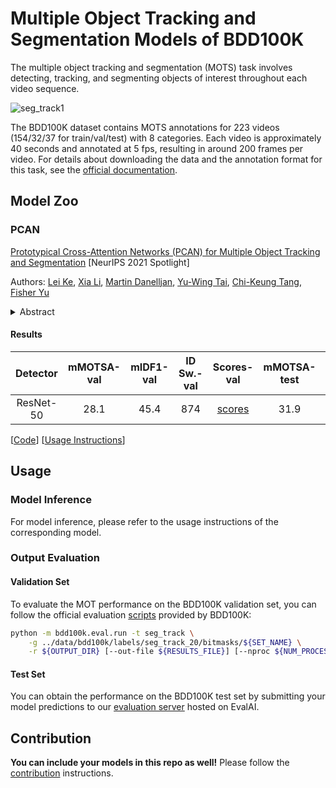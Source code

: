 # Multiple Object Tracking and Segmentation Models of BDD100K

The multiple object tracking and segmentation (MOTS) task involves detecting, tracking, and segmenting objects of interest throughout each video sequence.

![seg_track1](../doc/images/seg_track1.gif)

The BDD100K dataset contains MOTS annotations for 223 videos (154/32/37 for train/val/test) with 8 categories. Each video is approximately 40 seconds and annotated at 5 fps, resulting in around 200 frames per video. For details about downloading the data and the annotation format for this task, see the [official documentation](https://doc.bdd100k.com/download.html).

## Model Zoo

### PCAN

[Prototypical Cross-Attention Networks (PCAN) for Multiple Object Tracking and Segmentation](https://arxiv.org/abs/2106.11958) [NeurIPS 2021 Spotlight]

Authors: [Lei Ke](https://www.kelei.site/), [Xia Li](https://xialipku.github.io/), [Martin Danelljan](https://martin-danelljan.github.io/), [Yu-Wing Tai](https://cse.hkust.edu.hk/admin/people/faculty/profile/yuwing?u=yuwing), [Chi-Keung Tang](https://cse.hkust.edu.hk/admin/people/faculty/profile/cktang?u=cktang), [Fisher Yu](https://www.yf.io/)

<details>
<summary>Abstract</summary>
Multiple object tracking and segmentation requires detecting, tracking, and segmenting objects belonging to a set of given classes. Most approaches only exploit the temporal dimension to address the association problem, while relying on single frame predictions for the segmentation mask itself. We propose Prototypical Cross-Attention Network (PCAN), capable of leveraging rich spatio-temporal information for online multiple object tracking and segmentation. PCAN first distills a space-time memory into a set of prototypes and then employs cross-attention to retrieve rich information from the past frames. To segment each object, PCAN adopts a prototypical appearance module to learn a set of contrastive foreground and background prototypes, which are then propagated over time. Extensive experiments demonstrate that PCAN outperforms current video instance tracking and segmentation competition winners on both Youtube-VIS and BDD100K datasets, and shows efficacy to both one-stage and two-stage segmentation frameworks.
</details>

#### Results

| Detector  | mMOTSA-val | mIDF1-val | ID Sw.-val |                                            Scores-val                                            | mMOTSA-test | mIDF1-test | ID Sw.-test |                                            Scores-test                                            |                                             Config                                             |                                                                                        Weights                                                                                         |                                           Preds                                           |                                            Visuals                                            |
| :-------: | :--------: | :-------: | :--------: | :----------------------------------------------------------------------------------------------: | :---------: | :--------: | :---------: | :-----------------------------------------------------------------------------------------------: | :--------------------------------------------------------------------------------------------: | :------------------------------------------------------------------------------------------------------------------------------------------------------------------------------------: | :---------------------------------------------------------------------------------------: | :-------------------------------------------------------------------------------------------: |
| ResNet-50 |    28.1    |   45.4    |    874     | [scores](https://dl.cv.ethz.ch/bdd100k/mots/scores-val/pcan-frcnn_r50_fpn_12e_mots_bdd100k.json) |    31.9     |    50.4    |     845     | [scores](https://dl.cv.ethz.ch/bdd100k/mots/scores-test/pcan-frcnn_r50_fpn_12e_mots_bdd100k.json) | [config](https://github.com/SysCV/pcan/blob/main/configs/segtrack-frcnn_r50_fpn_12e_bdd10k.py) | [model](https://dl.cv.ethz.ch/bdd100k/mots/models/pcan-frcnn_r50_fpn_12e_mots_bdd100k.pth) \| [MD5](https://dl.cv.ethz.ch/bdd100k/mots/models/pcan-frcnn_r50_fpn_12e_mots_bdd100k.md5) | [preds](https://dl.cv.ethz.ch/bdd100k/mots/preds/pcan-frcnn_r50_fpn_12e_mots_bdd100k.zip) | [visuals](https://dl.cv.ethz.ch/bdd100k/mots/visuals/pcan-frcnn_r50_fpn_12e_mots_bdd100k.zip) |

[[Code](https://github.com/SysCV/pcan)] [[Usage Instructions](https://github.com/SysCV/pcan/blob/main/docs/GET_STARTED.md)]

## Usage

### Model Inference

For model inference, please refer to the usage instructions of the corresponding model.

### Output Evaluation

#### Validation Set

To evaluate the MOT performance on the BDD100K validation set, you can follow the official evaluation [scripts](https://doc.bdd100k.com/evaluate.html) provided by BDD100K:

```bash
python -m bdd100k.eval.run -t seg_track \
    -g ../data/bdd100k/labels/seg_track_20/bitmasks/${SET_NAME} \
    -r ${OUTPUT_DIR} [--out-file ${RESULTS_FILE}] [--nproc ${NUM_PROCESS}]
```

#### Test Set

You can obtain the performance on the BDD100K test set by submitting your model predictions to our [evaluation server](https://eval.ai/web/challenges/challenge-page/1295) hosted on EvalAI.

## Contribution

**You can include your models in this repo as well!** Please follow the [contribution](../doc/CONTRIBUTING.md) instructions.
